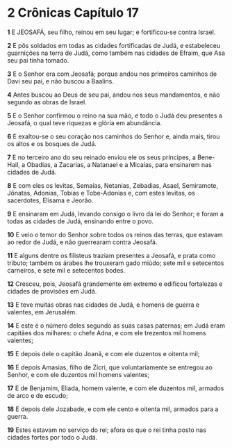 # 2 Crônicas Capítulo 17

**1** 	E JEOSAFÁ, seu filho, reinou em seu lugar; e fortificou-se contra Israel.

**2** 	E pôs soldados em todas as cidades fortificadas de Judá, e estabeleceu guarnições na terra de Judá, como também nas cidades de Efraim, que Asa seu pai tinha tomado.

**3** 	E o Senhor era com Jeosafá; porque andou nos primeiros caminhos de Davi seu pai, e não buscou a Baalins.

**4** 	Antes buscou ao Deus de seu pai, andou nos seus mandamentos, e não segundo as obras de Israel.

**5** 	E o Senhor confirmou o reino na sua mão, e todo o Judá deu presentes a Jeosafá, o qual teve riquezas e glória em abundância.

**6** 	E exaltou-se o seu coração nos caminhos do Senhor e, ainda mais, tirou os altos e os bosques de Judá.

**7** 	E no terceiro ano do seu reinado enviou ele os seus príncipes, a Bene-Hail, a Obadias, a Zacarias, a Natanael e a Micaías, para ensinarem nas cidades de Judá.

**8** 	E com eles os levitas, Semaías, Netanias, Zebadias, Asael, Semiramote, Jônatas, Adonias, Tobias e Tobe-Adonias e, com estes levitas, os sacerdotes, Elisama e Jeorão.

**9** 	E ensinaram em Judá, levando consigo o livro da lei do Senhor; e foram a todas as cidades de Judá, ensinando entre o povo.

**10** 	E veio o temor do Senhor sobre todos os reinos das terras, que estavam ao redor de Judá, e não guerrearam contra Jeosafá.

**11** 	E alguns dentre os filisteus traziam presentes a Jeosafá, e prata como tributo; também os árabes lhe trouxeram gado miúdo; sete mil e setecentos carneiros, e sete mil e setecentos bodes.

**12** 	Cresceu, pois, Jeosafá grandemente em extremo e edificou fortalezas e cidades de provisões em Judá.

**13** 	E teve muitas obras nas cidades de Judá, e homens de guerra e valentes, em Jerusalém.

**14** 	E este é o número deles segundo as suas casas paternas; em Judá eram capitães dos milhares: o chefe Adna, e com ele trezentos mil homens valentes;

**15** 	E depois dele o capitão Joanã, e com ele duzentos e oitenta mil;

**16** 	E depois Amasias, filho de Zicri, que voluntariamente se entregou ao Senhor, e com ele duzentos mil homens valentes;

**17** 	E de Benjamim, Eliada, homem valente, e com ele duzentos mil, armados de arco e de escudo;

**18** 	E depois dele Jozabade, e com ele cento e oitenta mil, armados para a guerra.

**19** 	Estes estavam no serviço do rei; afora os que o rei tinha posto nas cidades fortes por todo o Judá.

